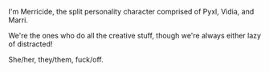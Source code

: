 I'm Merricide, the split personality character comprised of Pyxl, Vidia, and Marri.

We're the ones who do all the creative stuff, though we're always either lazy of distracted!

She/her, they/them, fuck/off.
